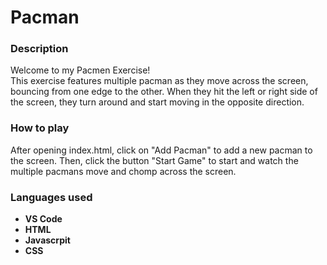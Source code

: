# Pacman

### Description

Welcome to my Pacmen Exercise!  
This exercise features multiple pacman as they move across the screen, bouncing from one edge to the other.  When they hit the left or right side of the screen, they turn around and start moving in the opposite direction.


### How to play

After opening index.html, click on "Add Pacman" to add a new pacman to the screen.  Then, click the button "Start Game" to start and watch the multiple pacmans move and chomp across the screen.


### Languages used
- <b>VS Code</b> 
- <b>HTML</b>
- <b>Javascrpit</b>
- <b>CSS</b>
